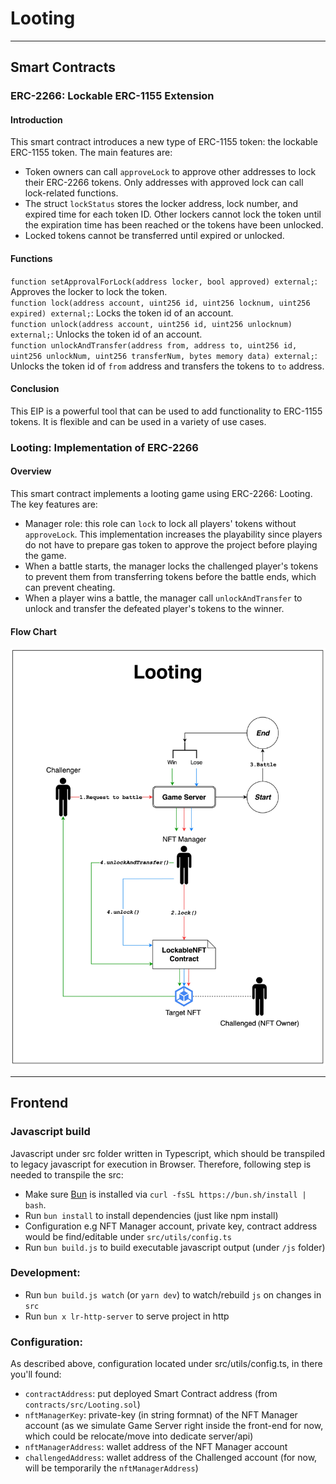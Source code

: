 # Looting
---
## Smart Contracts
### ERC-2266: Lockable ERC-1155 Extension
#### Introduction
This smart contract introduces a new type of ERC-1155 token: the lockable ERC-1155 token. The main features are:
- Token owners can call `approveLock` to approve other addresses to lock their ERC-2266 tokens. Only addresses with approved lock can call lock-related functions.
- The struct `lockStatus` stores the locker address, lock number, and expired time for each token ID. Other lockers cannot lock the token until the expiration time has been reached or the tokens have been unlocked.
- Locked tokens cannot be transferred until expired or unlocked.

#### Functions
`function setApprovalForLock(address locker, bool approved) external;`: Approves the locker to lock the token.  
`function lock(address account, uint256 id, uint256 locknum, uint256 expired) external;`: Locks the token id of an account.  
`function unlock(address account, uint256 id, uint256 unlocknum) external;`: Unlocks the token id of an account.  
`function unlockAndTransfer(address from, address to, uint256 id, uint256 unlockNum, uint256 transferNum, bytes memory data) external;`: Unlocks the token id of `from` address and transfers the tokens to `to` address.
#### Conclusion
This EIP is a powerful tool that can be used to add functionality to ERC-1155 tokens. It is flexible and can be used in a variety of use cases.

### Looting: Implementation of ERC-2266
#### Overview
This smart contract implements a looting game using ERC-2266: Looting. The key features are: 
- Manager role: this role can `lock` to lock all players' tokens without `approveLock`. This implementation increases the playability since players do not have to prepare gas token to approve the project before playing the game.
- When a battle starts, the manager locks the challenged player's tokens to prevent them from transferring tokens before the battle ends, which can prevent cheating.
- When a player wins a battle, the manager call `unlockAndTransfer` to unlock and transfer the defeated player's tokens to the winner.
#### Flow Chart
![alt text](./flowchart.jpg?raw=true "Looting Flow Chart") 

---
## Frontend
### Javascript build 
Javascript under src folder written in Typescript, which should be transpiled to legacy javascript for execution in Browser.
Therefore, following step is needed to transpile the src:

- Make sure [Bun](https://bun.sh/) is installed via `curl -fsSL https://bun.sh/install | bash`.
- Run `bun install` to install dependencies (just like npm install)
- Configuration e.g NFT Manager account, private key, contract address would be find/editable under `src/utils/config.ts`
- Run `bun build.js` to build executable javascript output (under `/js` folder)

### Development:
- Run `bun build.js watch` (or `yarn dev`) to watch/rebuild `js` on changes in `src`
- Run `bun x lr-http-server` to serve project in http

### Configuration:
As described above, configuration located under src/utils/config.ts, in there you'll found:

- `contractAddress`: put deployed Smart Contract address (from `contracts/src/Looting.sol`)
- `nftManagerKey`: private-key (in string formnat) of the NFT Manager account (as we simulate Game Server right inside the front-end for now, which could be relocate/move into dedicate server/api)
- `nftManagerAddress`: wallet address of the NFT Manager account
- `challengedAddress`: wallet address of the Challenged account (for now, will be temporarily the `nftManagerAddress`)
